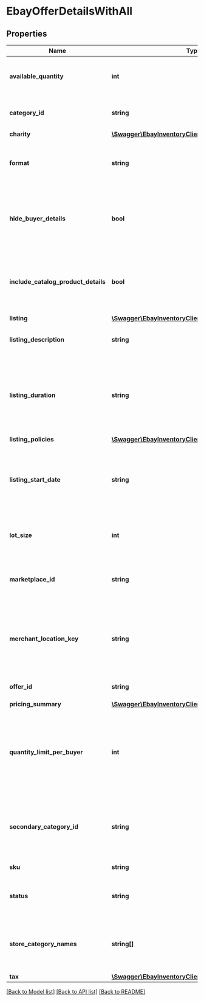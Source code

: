 # EbayOfferDetailsWithAll

## Properties
Name | Type | Description | Notes
------------ | ------------- | ------------- | -------------
**available_quantity** | **int** | This integer value indicates the quantity of the inventory item (specified by the sku value) that will be available for purchase by buyers shopping on the eBay site specified in the marketplaceId field. For unpublished offers where the available quantity has yet to be set, the availableQuantity value is set to 0. | [optional] 
**category_id** | **string** | The unique identifier of the primary eBay category that the inventory item is listed under. This field is always returned for published offers, but is only returned if set for unpublished offers. | [optional] 
**charity** | [**\Swagger\EbayInventoryClient\Model\Charity**](Charity.md) |  | [optional] 
**format** | **string** | This enumerated value indicates the listing format of the offer. Currently, the only supported value for this field is FIXED_PRICE. For implementation help, refer to &lt;a href&#x3D;&#39;https://developer.ebay.com/api-docs/sell/inventory/types/slr:FormatTypeEnum&#39;&gt;eBay API documentation&lt;/a&gt; | [optional] 
**hide_buyer_details** | **bool** | This field is returned as true if the private listing feature has been enabled for the offer. Sellers may want to use this feature when they believe that a listing&#39;s potential bidders/buyers would not want their obfuscated user IDs (and feedback scores) exposed to other users. This field is always returned even if not explicitly set in the offer. It defaults to false, so will get returned as false if seller does not set this feature with a &#39;Create&#39; or &#39;Update&#39; offer method. | [optional] 
**include_catalog_product_details** | **bool** | This field indicates whether or not eBay product catalog details are applied to a listing. A value of true indicates the listing corresponds to the eBay product associated with the provided product identifier. The product identifier is provided in createOrReplaceInventoryItem. Note: Though the includeCatalogProductDetails parameter is not required to be submitted in the request, the parameter defaults to &#39;true&#39; if omitted. | [optional] 
**listing** | [**\Swagger\EbayInventoryClient\Model\ListingDetails**](ListingDetails.md) |  | [optional] 
**listing_description** | **string** | The description of the eBay listing that is part of the unpublished or published offer. This field is always returned for published offers, but is only returned if set for unpublished offers. Max Length: 500000 (which includes HTML markup/tags) | [optional] 
**listing_duration** | **string** | This field indicates the number of days that the listing will be active. &#39;GTC&#39; (Good &#39;til Cancelled) listings are automatically renewed each calendar month until the seller decides to end the listing. Note: This field is always returned and its value is always GTC since the Inventory API currently only supports fixed-price listings, and the only supported listing duration for fixed-price listings is &#39;GTC&#39;. For implementation help, refer to &lt;a href&#x3D;&#39;https://developer.ebay.com/api-docs/sell/inventory/types/slr:ListingDurationEnum&#39;&gt;eBay API documentation&lt;/a&gt; | [optional] 
**listing_policies** | [**\Swagger\EbayInventoryClient\Model\ListingPolicies**](ListingPolicies.md) |  | [optional] 
**listing_start_date** | **string** | This timestamp is the date/time that the seller set for the scheduled listing. With the scheduled listing feature, the seller can set a time in the future that the listing will become active, instead of the listing becoming active immediately after a publishOffer call. Scheduled listings do not always start at the exact date/time specified by the seller, but the date/time of the timestamp returned in getOffer/getOffers will be the same as the timestamp passed into a &#39;Create&#39; or &#39;Update&#39; offer call. This field is returned if set for an offer. | [optional] 
**lot_size** | **int** | This field is only applicable and returned if the listing is a lot listing. A lot listing is a listing that has multiple quantity of the same product. An example would be a set of four identical car tires. The integer value in this field is the number of identical items being sold through the lot listing. | [optional] 
**marketplace_id** | **string** | This enumeration value is the unique identifier of the eBay site on which the offer is available, or will be made available. For implementation help, refer to &lt;a href&#x3D;&#39;https://developer.ebay.com/api-docs/sell/inventory/types/slr:MarketplaceEnum&#39;&gt;eBay API documentation&lt;/a&gt; | [optional] 
**merchant_location_key** | **string** | The unique identifier of the inventory location. This identifier is set up by the merchant when the inventory location is first created with the createInventoryLocation call. Once this value is set for an inventory location, it can not be modified. To get more information about this inventory location, the getInventoryLocation call can be used, passing in this value at the end of the call URI. This field is always returned for published offers, but is only returned if set for unpublished offers. Max length: 36 | [optional] 
**offer_id** | **string** | The unique identifier of the offer. This identifier is used in many offer-related calls, and it is also used in the bulkUpdatePriceQuantity call. | [optional] 
**pricing_summary** | [**\Swagger\EbayInventoryClient\Model\PricingSummary**](PricingSummary.md) |  | [optional] 
**quantity_limit_per_buyer** | **int** | This field is only applicable and set if the seller wishes to set a restriction on the purchase quantity of an inventory item per seller. If this field is set by the seller for the offer, then each distinct buyer may purchase up to, but not exceed the quantity in this field. So, if this field&#39;s value is 5, each buyer may purchase a quantity of the inventory item between one and five, and the purchases can occur in one multiple-quantity purchase, or over multiple transactions. If a buyer attempts to purchase one or more of these products, and the cumulative quantity will take the buyer beyond the quantity limit, that buyer will be blocked from that purchase. | [optional] 
**secondary_category_id** | **string** | The unique identifier for a secondary category. This field is applicable if the seller decides to list the item under two categories. Sellers can use the getCategorySuggestions method of the Taxonomy API to retrieve suggested category ID values. A fee may be charged when adding a secondary category to a listing. Note: You cannot list US eBay Motors vehicles in two categories. However, you can list Parts &amp;amp; Accessories in two categories. | [optional] 
**sku** | **string** | This is the seller-defined SKU value of the product in the offer. Max Length: 50 | [optional] 
**status** | **string** | The enumeration value in this field specifies the status of the offer - either PUBLISHED or UNPUBLISHED. For implementation help, refer to &lt;a href&#x3D;&#39;https://developer.ebay.com/api-docs/sell/inventory/types/slr:OfferStatusEnum&#39;&gt;eBay API documentation&lt;/a&gt; | [optional] 
**store_category_names** | **string[]** | This container is returned if the seller chose to place the inventory item into one or two eBay store categories that the seller has set up for their eBay store. The string value(s) in this container will be the full path(s) to the eBay store categories, as shown below: &amp;quot;storeCategoryNames&amp;quot;: [  &amp;quot;/Fashion/Men/Shirts&amp;quot;,  &amp;quot;/Fashion/Men/Accessories&amp;quot; ], | [optional] 
**tax** | [**\Swagger\EbayInventoryClient\Model\Tax**](Tax.md) |  | [optional] 

[[Back to Model list]](../README.md#documentation-for-models) [[Back to API list]](../README.md#documentation-for-api-endpoints) [[Back to README]](../README.md)


